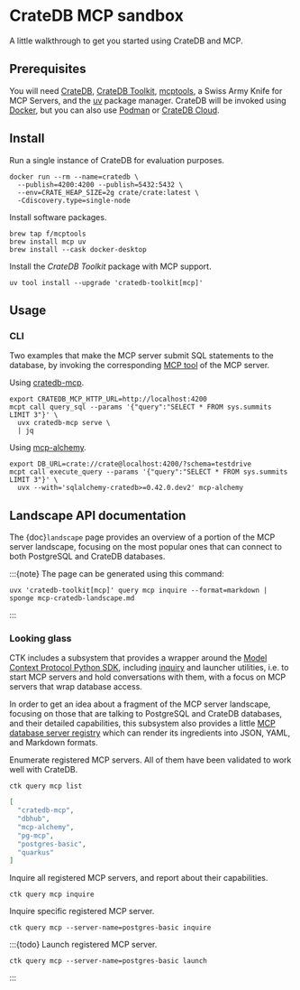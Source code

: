 # CrateDB MCP sandbox

A little walkthrough to get you started using CrateDB and MCP.

## Prerequisites

You will need [CrateDB], [CrateDB Toolkit], [mcptools], a Swiss Army Knife for
MCP Servers, and the [uv] package manager. CrateDB will be invoked using [Docker],
but you can also use [Podman] or [CrateDB Cloud].

## Install

Run a single instance of CrateDB for evaluation purposes.
```shell
docker run --rm --name=cratedb \
  --publish=4200:4200 --publish=5432:5432 \
  --env=CRATE_HEAP_SIZE=2g crate/crate:latest \
  -Cdiscovery.type=single-node
```

Install software packages.
```shell
brew tap f/mcptools
brew install mcp uv
brew install --cask docker-desktop
```

Install the _CrateDB Toolkit_ package with MCP support.
```shell
uv tool install --upgrade 'cratedb-toolkit[mcp]'
```

## Usage

### CLI

Two examples that make the MCP server submit SQL statements to the database,
by invoking the corresponding [MCP tool] of the MCP server.

Using [cratedb-mcp].
```shell
export CRATEDB_MCP_HTTP_URL=http://localhost:4200
mcpt call query_sql --params '{"query":"SELECT * FROM sys.summits LIMIT 3"}' \
  uvx cratedb-mcp serve \
  | jq
```
Using [mcp-alchemy].
```shell
export DB_URL=crate://crate@localhost:4200/?schema=testdrive
mcpt call execute_query --params '{"query":"SELECT * FROM sys.summits LIMIT 3"}' \
  uvx --with='sqlalchemy-cratedb>=0.42.0.dev2' mcp-alchemy
```

## Landscape API documentation

The {doc}`landscape` page provides an overview of a portion of the MCP server landscape,
focusing on the most popular ones that can connect to both PostgreSQL and CrateDB databases.

:::{note}
The page can be generated using this command:
```shell
uvx 'cratedb-toolkit[mcp]' query mcp inquire --format=markdown | sponge mcp-cratedb-landscape.md
```
:::

### Looking glass

CTK includes a subsystem that provides a wrapper around the [Model Context
Protocol Python SDK], including [inquiry] and launcher utilities, i.e. to
start MCP servers and hold conversations with them, with a focus on MCP
servers that wrap database access.

In order to get an idea about a fragment of the MCP server landscape,
focusing on those that are talking to PostgreSQL and CrateDB databases,
and their detailed capabilities, this subsystem also provides a little
[MCP database server registry] which can render its ingredients into JSON,
YAML, and Markdown formats.

Enumerate registered MCP servers. All of them have been validated to work well with CrateDB.

```shell
ctk query mcp list
```
```json
[
  "cratedb-mcp",
  "dbhub",
  "mcp-alchemy",
  "pg-mcp",
  "postgres-basic",
  "quarkus"
]
```

Inquire all registered MCP servers, and report about their capabilities.
```shell
ctk query mcp inquire
```

Inquire specific registered MCP server.
```shell
ctk query mcp --server-name=postgres-basic inquire
```

:::{todo}
Launch registered MCP server.
```shell
ctk query mcp --server-name=postgres-basic launch
```
:::



[CrateDB]: https://cratedb.com/database
[cratedb-mcp]: https://cratedb.com/docs/guide/integrate/mcp/cratedb-mcp.html
[CrateDB Cloud]: https://cratedb.com/docs/cloud/
[CrateDB Toolkit]: https://cratedb-toolkit.readthedocs.io/
[Docker]: https://www.docker.com/
[inquiry]: https://github.com/crate/cratedb-toolkit/blob/main/cratedb_toolkit/query/mcp/inquiry.py
[mcp-alchemy]: https://github.com/runekaagaard/mcp-alchemy
[MCP database server registry]: https://github.com/crate/cratedb-toolkit/blob/main/cratedb_toolkit/query/mcp/registry.py
[MCP tool]: https://modelcontextprotocol.io/docs/concepts/tools
[mcptools]: https://github.com/f/mcptools
[Model Context Protocol Python SDK]: https://pypi.org/project/mcp/
[Podman]: https://podman.io/
[uv]: https://docs.astral.sh/uv/
